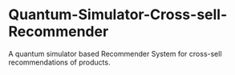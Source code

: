 # Quantum-Simulator-Cross-sell-Recommender
A quantum simulator based Recommender System for cross-sell recommendations of products.
